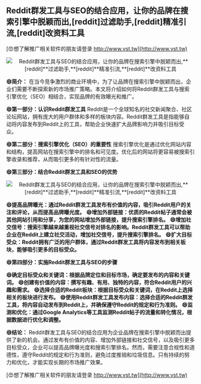 ## **Reddit群发工具与SEO的结合应用，让你的品牌在搜索引擎中脱颖而出,**[reddit]**过滤助手,**[reddit]**精准引流,**[reddit]**改资料工具**

[😍想了解推广相关软件的朋友请登录 http://www.vst.tw](http://www.vst.tw)

 <center><img src="https://vst.tw/MP4/tuiguang/png/0.png" alt="Reddit群发工具与SEO的结合应用，让你的品牌在搜索引擎中脱颖而出,**[reddit]**过滤助手,**[reddit]**精准引流,**[reddit]**改资料工具"></center>

**😄简介：**
在当今竞争激烈的商业环境中，为了让品牌在搜索引擎中脱颖而出，企业们需要不断探索新的市场推广策略。本文将介绍如何将Reddit群发工具与搜索引擎优化（SEO）相结合，实现品牌的有效曝光和推广。

**😄第一部分：认识Reddit群发工具**
Reddit是一个全球知名的社交新闻聚合、社区论坛网站，拥有庞大的用户群体和多样的板块内容。Reddit群发工具是指能够自动将内容发布到Reddit上的工具，帮助企业快速扩大品牌影响力并吸引目标受众。

**😄第二部分：搜索引擎优化（SEO）的重要性**
搜索引擎优化是通过优化网站内容和结构，提高网站在搜索引擎中的排名和可见度。优化后的网站将更容易被搜索引擎收录和推荐，从而吸引更多的有针对性的流量。

**😄第三部分：结合Reddit群发工具和SEO的优势**

 <center><img src="https://vst.tw/MP4/tuiguang/png/6.png" alt="Reddit群发工具与SEO的结合应用，让你的品牌在搜索引擎中脱颖而出,**[reddit]**过滤助手,**[reddit]**精准引流,**[reddit]**改资料工具"></center>

**😄提高品牌曝光：通过Reddit群发工具发布有价值的内容，吸引Reddit用户的关注和评论，从而提高品牌曝光度。**
**😄增加外部链接：优质的Reddit帖子通常会被其他网站引用和分享，为您的网站增加外部链接，提升搜索引擎排名。**
**😄增加社交信号：搜索引擎越来越重视社交信号对排名的影响。Reddit群发工具可以帮助企业在Reddit上建立社交活动，增加社交信号，提升搜索引擎排名。**
**😄扩大目标受众：Reddit拥有广泛的用户群体，通过Reddit群发工具将内容发布到相关板块，能够吸引更多的目标受众。**

**😄第四部分：实施Reddit群发工具与SEO的步骤**

**😄确定目标受众和关键词：根据品牌定位和目标市场，确定要发布的内容和关键词。**
**😄创建有价值的内容：撰写有趣、有用、独特的内容，符合Reddit用户的兴趣和需求。**
**😄选择合适的Reddit板块：根据目标受众和关键词，在Reddit上选择相关的板块进行发布。**
**😄使用Reddit群发工具发布内容：选择合适的Reddit群发工具，将内容自动发布到Reddit上，并确保遵守Reddit的规定和行为准则。**
**😄监测和优化：通过Google Analytics等工具监测Reddit帖子的流量和转化情况，根据数据进行优化和调整。**

**😄结论：**
Reddit群发工具与SEO的结合应用为企业品牌在搜索引擎中脱颖而出提供了新的机会。通过发布有价值的内容、增加外部链接和社交信号，以及吸引更多目标受众，企业可以提高品牌曝光度和搜索引擎排名。然而，需要注意合规性和道德性，遵守Reddit的规定和行为准则，避免过度推销和垃圾信息。只有持续的努力和优化，才能实现长期的市场推广效果。

[😍想了解推广相关软件的朋友请登录 http://www.vst.tw](http://www.vst.tw)



